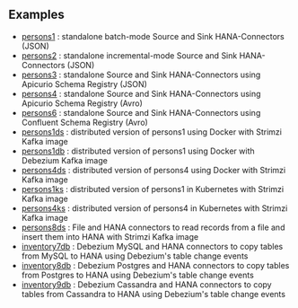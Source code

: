 ## Examples

* [persons1](persons1/README.md) : standalone batch-mode Source and Sink HANA-Connectors (JSON)
* [persons2](persons2/README.md) : standalone incremental-mode Source and Sink HANA-Connectors (JSON)
* [persons3](persons3/README.md) : standalone Source and Sink HANA-Connectors using Apicurio Schema Registry (JSON)
* [persons4](persons4/README.md) : standalone Source and Sink HANA-Connectors using Apicurio Schema Registry (Avro)
* [persons6](persons6/README.md) : standalone Source and Sink HANA-Connectors using Confluent Schema Registry (Avro)
* [persons1ds](persons1ds/README.md) : distributed version of persons1 using Docker with Strimzi Kafka image
* [persons1db](persons1db/README.md) : distributed version of persons1 using Docker with Debezium Kafka image
* [persons4ds](persons4ds/README.md) : distributed version of persons4 using Docker with Strimzi Kafka image
* [persons1ks](persons1ks/README.md) : distributed version of persons1 in Kubernetes with Strimzi Kafka image
* [persons4ks](persons4ks/README.md) : distributed version of persons4 in Kubernetes with Strimzi Kafka image
* [persons8ds](persons8ds/README.md) : File and HANA connectors to read records from a file and insert them into HANA with Strimzi Kafka image
* [inventory7db](inventory7db/README.md) : Debezium MySQL and HANA connectors to copy tables from MySQL to HANA using Debezium's table change events
* [inventory8db](inventory8db/README.md) : Debezium Postgres and HANA connectors to copy tables from Postgres to HANA using Debezium's table change events
* [inventory9db](inventory9db/README.md) : Debezium Cassandra and HANA connectors to copy tables from Cassandra to HANA using Debezium's table change events

